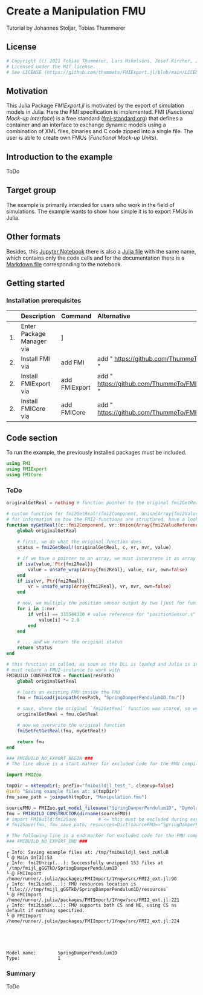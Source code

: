 # Create a Manipulation FMU
Tutorial by Johannes Stoljar, Tobias Thummerer

## License


```julia
# Copyright (c) 2021 Tobias Thummerer, Lars Mikelsons, Josef Kircher, Johannes Stoljar
# Licensed under the MIT license.
# See LICENSE (https://github.com/thummeto/FMIExport.jl/blob/main/LICENSE) file in the project root for details.
```

## Motivation
This Julia Package *FMIExport.jl* is motivated by the export of simulation models in Julia. Here the FMI specification is implemented. FMI (*Functional Mock-up Interface*) is a free standard ([fmi-standard.org](http://fmi-standard.org/)) that defines a container and an interface to exchange dynamic models using a combination of XML files, binaries and C code zipped into a single file. The user is able to create own FMUs (*Functional Mock-up Units*).

## Introduction to the example
ToDo


## Target group
The example is primarily intended for users who work in the field of simulations. The example wants to show how simple it is to export FMUs in Julia.


## Other formats
Besides, this [Jupyter Notebook](https://github.com/thummeto/FMIExport.jl/blob/examples/examples/FMI2/BouncingBall/src/BouncingBall.ipynb) there is also a [Julia file](https://github.com/thummeto/FMIExport.jl/blob/examples/examples/FMI2/BouncingBall/src/BouncingBall.jl) with the same name, which contains only the code cells and for the documentation there is a [Markdown file](https://github.com/thummeto/FMI.jl/blob/examples/examples/FMI2/BouncingBall/src/BouncingBall.md) corresponding to the notebook.  


## Getting started

### Installation prerequisites
|     | Description                       | Command                   | Alternative                                    |   
|:----|:----------------------------------|:--------------------------|:-----------------------------------------------|
| 1.  | Enter Package Manager via         | ]                         |                                                |
| 2.  | Install FMI via                   | add FMI                   | add " https://github.com/ThummeTo/FMI.jl "     |
| 2.  | Install FMIExport via             | add FMIExport             | add " https://github.com/ThummeTo/FMIExport.jl " |
| 2.  | Install FMICore via               | add FMICore               | add " https://github.com/ThummeTo/FMICore.jl " |

## Code section

To run the example, the previously installed packages must be included. 


```julia
using FMI
using FMIExport
using FMICore
```

### ToDo


```julia
originalGetReal = nothing # function pointer to the original fmi2GetReal c-function

# custom function for fmi2GetReal!(fmi2Component, Union{Array{fmi2ValueReference}, Ptr{fmi2ValueReference}}, Csize_t, value::Union{Array{fmi2Real}, Ptr{fmi2Real}}::fmi2Status
# for information on how the FMI2-functions are structured, have a look inside FMICore.jl/src/FMI2_c.jl or the FMI2.0.3-specification on fmi-standard.org
function myGetReal!(c::fmi2Component, vr::Union{Array{fmi2ValueReference}, Ptr{fmi2ValueReference}}, nvr::Csize_t, value::Union{Array{fmi2Real}, Ptr{fmi2Real}})
    global originalGetReal
    
    # first, we do what the original function does
    status = fmi2GetReal!(originalGetReal, c, vr, nvr, value)

    # if we have a pointer to an array, we must interprete it as array to access elements
    if isa(value, Ptr{fmi2Real})
        value = unsafe_wrap(Array{fmi2Real}, value, nvr, own=false)
    end
    if isa(vr, Ptr{fmi2Real})
        vr = unsafe_wrap(Array{fmi2Real}, vr, nvr, own=false)
    end

    # now, we multiply the position sensor output by two (just for fun!)
    for i in 1:nvr 
        if vr[i] == 335544320 # value reference for "positionSensor.s"
            value[i] *= 2.0 
        end
    end 

    # ... and we return the original status
    return status
end

# this function is called, as soon as the DLL is loaded and Julia is initialized 
# must return a FMU2-instance to work with
FMIBUILD_CONSTRUCTOR = function(resPath)
    global originalGetReal

    # loads an existing FMU inside the FMU
    fmu = fmiLoad(joinpath(resPath, "SpringDamperPendulum1D.fmu"))

    # save, where the original `fmi2GetReal` function was stored, so we can access it in our new function
    originalGetReal = fmu.cGetReal

    # now we overwrite the original function
    fmiSetFctGetReal(fmu, myGetReal!)

    return fmu
end

### FMIBUILD_NO_EXPORT_BEGIN ###
# The line above is a start-marker for excluded code for the FMU compilation process!

import FMIZoo

tmpDir = mktempdir(; prefix="fmibuildjl_test_", cleanup=false) 
@info "Saving example files at: $(tmpDir)"
fmu_save_path = joinpath(tmpDir, "Manipulation.fmu")  

sourceFMU = FMIZoo.get_model_filename("SpringDamperPendulum1D", "Dymola", "2022x")
fmu = FMIBUILD_CONSTRUCTOR(dirname(sourceFMU))
# import FMIBuild:fmi2Save        # <= this must be excluded during export, because FMIBuild cannot execute itself (but it is able to build)
# fmi2Save(fmu, fmu_save_path; resources=Dict(sourceFMU=>"SpringDamperPendulum1D.fmu"))    # <= this must be excluded during export, because fmi2Save would start an infinte build loop with itself 

# The following line is a end-marker for excluded code for the FMU compilation process!
### FMIBUILD_NO_EXPORT_END ###

```

    ┌ Info: Saving example files at: /tmp/fmibuildjl_test_zuKluB
    └ @ Main In[3]:53
    ┌ Info: fmi2Unzip(...): Successfully unzipped 153 files at `/tmp/fmijl_gGGTkD/SpringDamperPendulum1D`.
    └ @ FMIImport /home/runner/.julia/packages/FMIImport/1Yngw/src/FMI2_ext.jl:90
    ┌ Info: fmi2Load(...): FMU resources location is `file:////tmp/fmijl_gGGTkD/SpringDamperPendulum1D/resources`
    └ @ FMIImport /home/runner/.julia/packages/FMIImport/1Yngw/src/FMI2_ext.jl:221
    ┌ Info: fmi2Load(...): FMU supports both CS and ME, using CS as default if nothing specified.
    └ @ FMIImport /home/runner/.julia/packages/FMIImport/1Yngw/src/FMI2_ext.jl:224





    Model name:        SpringDamperPendulum1D
    Type:              1



### Summary

ToDo

